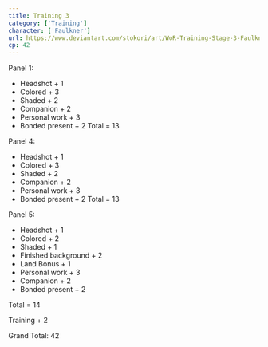```yaml
---
title: Training 3
category: ['Training']
character: ['Faulkner']
url: https://www.deviantart.com/stokori/art/WoR-Training-Stage-3-Faulkner-1102425046
cp: 42
---
```


Panel 1:
- Headshot + 1
- Colored + 3
- Shaded + 2
- Companion + 2
- Personal work + 3
- Bonded present + 2
Total = 13

Panel 4:
- Headshot + 1
- Colored + 3
- Shaded + 2
- Companion + 2
- Personal work + 3
- Bonded present + 2
Total = 13

Panel 5:
- Headshot + 1
- Colored + 2
- Shaded + 1
- Finished background + 2
- Land Bonus + 1
- Personal work + 3
- Companion + 2
- Bonded present + 2

Total = 14

Training + 2

Grand Total: 42